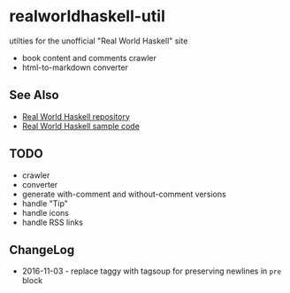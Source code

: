 # realworldhaskell-util

utilties for the unofficial "Real World Haskell" site

* book content and comments crawler
* html-to-markdown converter

## See Also

* [Real World Haskell repository](https://github.com/maczniak/realworldhaskell)
* [Real World Haskell sample code](https://github.com/maczniak/realworldhaskell-src)

## TODO

* crawler
* converter
 * generate with-comment and without-comment versions
 * handle "Tip"
 * handle icons
 * handle RSS links
 
## ChangeLog

* 2016-11-03 - replace taggy with tagsoup for preserving newlines in `pre` block

